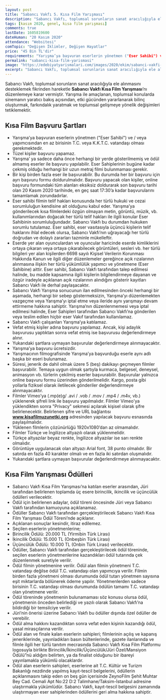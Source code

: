 ```yaml
---
layout: post
title: "Sabancı Vakfı 5. Kısa Film Yarışması"
description: "Sabancı Vakfı, toplumsal sorunların sanat aracılığıyla ele alınmasını desteklemek fikrinden hareketle Sabancı Vakfı Kısa Film Yarışması’nı düzenlemeye karar vermiştir. Yarışma ile amaçlanan, toplumsal konularda sinemanın yaratıcı bakış açısından, etki gücünden yararlanarak bilinç oluşturmak, farkındalık yaratmak ve toplumsal gelişmeye yönelik değişimleri tetiklemektir."
tags: [kasım 2020, genel, kısa film yarışması]
comments: true
lastDate: 1605819600  
dateHuman: "20 Kasım 2020"
attendance: "Websitesi"
comTopic: "Değişen İklimler, Değişen Hayatlar"
price: "45 Bin TL'dir"
requirements: "Yarışma’ya başvuran eserlerin yönetmen ("Eser Sahibi") ve / veya yapımcısından en az birisinin T.C. veya K.K.T.C. vatandaşı olması gerekmektedir"
permalink: "sabanci-kisa-film-yarismasi"
image: "https://edebiyatyarismalari.com/images/2020/ekim/sabanci-vakfi-kisa-film-yarismasi.jpg"
excerpt: "Sabancı Vakfı, toplumsal sorunların sanat aracılığıyla ele alınmasını desteklemek fikrinden hareketle Sabancı Vakfı Kısa Film Yarışması’nı düzenlemeye karar vermiştir. Yarışma ile amaçlanan, toplumsal konularda sinemanın yaratıcı bakış açısından, etki gücünden yararlanarak bilinç oluşturmak, farkındalık yaratmak ve toplumsal gelişmeye yönelik değişimleri tetiklemektir."
---
```


Sabancı Vakfı, toplumsal sorunların sanat aracılığıyla ele alınmasını desteklemek fikrinden hareketle **Sabancı Vakfı Kısa Film Yarışması**’nı düzenlemeye karar vermiştir. Yarışma ile amaçlanan, toplumsal konularda sinemanın yaratıcı bakış açısından, etki gücünden yararlanarak bilinç oluşturmak, farkındalık yaratmak ve toplumsal gelişmeye yönelik değişimleri tetiklemektir.

## Kısa Film Başvuru Şartları
- Yarışma’ya başvuran eserlerin yönetmen ("Eser Sahibi") ve / veya yapımcısından en az birisinin T.C. veya K.K.T.C. vatandaşı olması gerekmektedir.
- Tüzel kişiler başvuru yapamaz.
- Yarışma’ ya sadece daha önce herhangi bir yerde gösterilmemiş ve ödül almamış eserler ile başvuru yapılabilir. Eser Sahiplerinin bugüne kadar çekmiş olduğu herhangi bir uzun metraj filmi bulunmaması gerekir.
- Bir kişi birden fazla eser ile başvurabilir. Bu durumda her bir başvuru için ayrı başvuru formu doldurulmalıdır.
Başvuru yapacak olan kişiler, online başvuru formundaki tüm alanları eksiksiz doldurarak son başvuru tarihi olan 20 Kasım 2020 tarihinde, en geç saat 17:30’a kadar başvurularını tamamlamak zorundadırlar.
- Eser sahibi filmin telif hakları konusunda her türlü hukuki ve cezai sorumluluğun kendisine ait olduğunu kabul eder. Yarışma’ya gönderilecek kısa filmlerdeki özgün olmayan metin, görüntü, müzik, vb. kullanımlarından doğacak her türlü telif hakları ile ilgili konular Eser Sahibinin sorumluluğundadır. Sabancı Vakfı bu durumdan hukuken sorumlu tutulamaz. Eser sahibi, eser vasıtasıyla üçüncü kişilerin telif haklarını ihlal edecek olursa, Sabancı Vakfı’nın uğrayacağı her türlü doğrudan ve dolaylı zararları tazminle mükelleftir.
- Eserde yer alan oyunculardan ve oyuncular haricinde eserde kimliklerini ortaya çıkaran veya ortaya çıkarabilecek görüntüleri, sesleri vb. her türlü bilgileri yer alan kişilerden 6698 sayılı Kişisel Verilerin Korunması Hakkında Kanun ve ilgili diğer düzenlemeler gereğince açık rızalarının alınmasına ilişkin her türlü yükümlülük yapımcı ve yönetmene (Eser Sahibine) aittir. Eser sahibi, Sabancı Vakfı tarafından talep edilmesi halinde, bu madde kapsamına ilgili kişilerin bilgilendirmeye dayanan ve özgür iradeyle açıklanan açık rızalarının alındığını gösterir kayıtları Sabancı Vakfı ile derhal paylaşacaktır.
- Sabancı Vakfı Yarışma sonucunun ilan edilmesinden önceki herhangi bir aşamada, herhangi bir sebep göstermeksizin, Yarışma’yı düzenlemekten vazgeçme veya Yarışma’yı iptal etme veya ileride aynı yarışmayı devam ettirmeme hakkına sahiptir. Yarışma’nın düzenlenmemesi veya iptal edilmesi halinde, Eser Sahipleri tarafından Sabancı Vakfı’na gönderilen veya teslim edilen hiçbir eser Vakıf tarafından kullanılamaz.
- Sabancı Vakfı çalışanları Yarışma’ya katılamaz.
- Vefat etmiş kişiler adına başvuru yapılamaz. Ancak, kişi adaylık başvurusu yaptıktan sonra vefat etmiş ise başvurusu değerlendirmeye alınır.
- Yukarıdaki şartlara uymayan başvurular değerlendirmeye alınmayacaktır.
- Yarışma’ya başvuru ücretsizdir.
- Yarışmacının filmografisinde Yarışma’ya başvurduğu eserle aynı adlı başka bir eseri bulunamaz.
- Süresi, jenerik de dahil olmak üzere 5 (beş) dakikayı geçmeyen filmler başvurabilir.
Temaya uygun olmak şartıyla kurmaca, belgesel, deneysel, animasyon vb. türlerin çekilmiş eserler başvurabilir.
Başvurular yalnızca online başvuru formu üzerinden gönderilmelidir. Kargo, posta gibi yollarla fiziksel olarak iletilecek gönderiler değerlendirmeye alınmayacaktır.
- Filmler Vimeo’ya (.mp(e)g/ .avi / .vob / .mov / .mp4 / .m4v, vb.) yüklenerek şifreli link ile başvuru yapılmalıdır. Filmler Vimeo'ya yüklendikten sonra "Privacy" sekmesi açılarak kişisel olarak şifre belirlenecektir. Belirlenen şifre ve URL bağlantısı **www.kisafilmuzunetki.org** adresinden yapılacak başvuru esnasında paylaşılmalıdır.
- Yüklenen filmlerin çözünürlüğü 1920x1080’dan az olmamalıdır.
- Filmler Türkçe ve İngilizce altyazılı olarak yüklenmelidir.
- Türkçe altyazılar beyaz renkte, İngilizce altyazılar ise sarı renkte olmalıdır.
- Görüntüye uygulanacak olan altyazı Arial font, 38 punto olmalıdır. Bir satırda en fazla 40 karakter olmalı ve en fazla iki satırdan oluşmalıdır.
- Yukarıdaki şartlara uymayan başvurular değerlendirmeye alınmayacaktır.

## Kısa Film Yarışması Ödülleri
- Sabancı Vakfı Kısa Film Yarışması’na katılan eserler arasından, Jüri tarafından belirlenen toplamda üç esere birincilik, ikincilik ve üçüncülük ödülleri verilecektir.
- Ödül için belirlenen adaylar, ödül töreni öncesinde Jüri veya Sabancı Vakfı tarafından kamuoyuna açıklanamaz.
- Ödüller Sabancı Vakfı tarafından gerçekleştirilecek Sabancı Vakfı Kısa Film Yarışması Ödül Töreni’nde açıklanır.
- Açıklanan sonuçlar kesindir, itiraz edilemez.
- Seçilen eserlerin yönetmenlerine;
- Birincilik Ödülü: 20.000 TL (Yirmibin Türk Lirası)
- İkincilik Ödülü: 15.000 TL (Onbeşbin Türk Lirası)
- Üçüncülük Ödülü: 10.000 TL (Onbin Türk Lirası) verilecektir.
- Ödüller, Sabancı Vakfı tarafından gerçekleştirilecek ödül töreninde, seçilen eserlerin yönetmenlerine kazandıkları ödül tutarında çek düzenlenmek suretiyle verilir.
- Ödül filmin yönetmenine verilir. Ödül alan filmin yönetmeni T.C. vatandaşı değilse ödül T.C. vatandaşı olan yapımcıya verilir. Filmin birden fazla yönetmeni olması durumunda ödül tutarı yönetmen sayısına eşit miktarlarda bölünerek ödeme yapılır. Yönetmenlerden sadece birisinin T.C. vatandaşı olması durumunda ödülün tamamı T.C. vatandaşı olan yönetmene verilir.
- Ödül töreninde yönetmenin bulunamaması söz konusu olursa ödül, yönetmenin önceden belirlediği ve yazılı olarak Sabancı Vakfı’na bildirdiği bir temsilciye verilir.
- Jüri’nin önerisi üzerine Sabancı Vakfı bu ödüller dışında özel ödüller de verebilir.
- Ödül alma hakkını kazandıktan sonra vefat eden kişinin kazandığı ödül, yasal mirasçılarına verilir.
- Ödül alan ve finale kalan eserlerin sahipleri; filmlerinin açılış ve kapanış jeneriklerinde, yayınladıkları basın bültenlerinde, gazete ilanlarında ve filmle ilgili her türlü tanıtım mecrasında Sabancı Vakfı Kısa Film Platformu logosuyla birlikte Birincilik/İkincilik/Üçüncülük/Jüri Özel/Mansiyon Ödülü”nü aldığını belirten, ya da finalist olduğunu bir ibareyi yayınlamakla yükümlü olacaklardır.
- Ödül alan eserlerin sahipleri, eserlerine ait T.C. Kültür ve Turizm Bakanlığı nezdinde yapılmış kayıt-tescil belgelerini, ödüllerin açıklanmasını takip eden on beş gün içerisinde ZeynoFilm Şehit Muhtar Bey Cad. Cemali Apt No:22 D:2 Talimhane/Taksim-İstanbul adresine ulaştırmakla yükümlüdür. Sabancı Vakfı, kayıt-tescil belgesini zamanında ulaştırmayan eser sahiplerinden ödüllerini geri alma hakkına sahiptir.